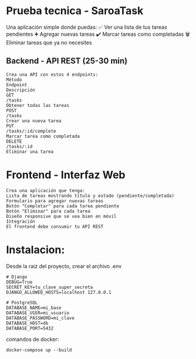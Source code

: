 # Prueba tecnica - SaroaTask

Una aplicación simple donde puedas:
✅ Ver una lista de tus tareas pendientes
➕ Agregar nuevas tareas
✔️ Marcar tareas como completadas
🗑️ Eliminar tareas que ya no necesites


## Backend - API REST (25-30 min)
```
Crea una API con estos 4 endpoints:
Método
Endpoint
Descripción
GET
/tasks
Obtener todas las tareas
POST
/tasks
Crear una nueva tarea
PUT
/tasks/:id/complete
Marcar tarea como completada
DELETE
/tasks/:id
Eliminar una tarea
```
# Frontend - Interfaz Web
```
Crea una aplicación que tenga:
Lista de tareas mostrando título y estado (pendiente/completada)
Formulario para agregar nuevas tareas
Botón "Completar" para cada tarea pendiente
Botón "Eliminar" para cada tarea
Diseño responsive que se vea bien en móvil
Integración 
El frontend debe consumir tu API REST
```


# Instalacion:
Desde la raiz del proyecto, crear el archivo
.env
```
# Django
DEBUG=True
SECRET_KEY=tu_clave_super_secreta
DJANGO_ALLOWED_HOSTS=localhost 127.0.0.1

# PostgreSQL
DATABASE_NAME=mi_base
DATABASE_USER=mi_usuario
DATABASE_PASSWORD=mi_clave
DATABASE_HOST=db
DATABASE_PORT=5432
```

comandos de docker:
```
docker-compose up --build
```
